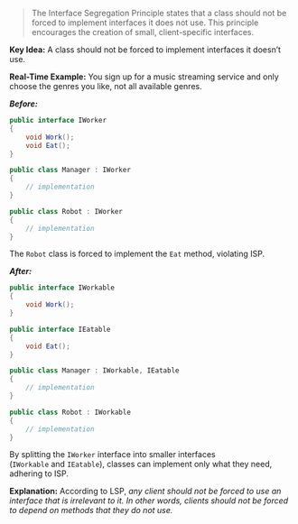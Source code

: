 ﻿> The Interface Segregation Principle states that a class should not be forced to implement interfaces it does not use. This principle encourages the creation of small, client-specific interfaces.
> 

**Key Idea:** A class should not be forced to implement interfaces it doesn’t use.

**Real-Time Example:** You sign up for a music streaming service and only choose the genres you like, not all available genres.

***Before:***

```csharp
public interface IWorker
{
    void Work();
    void Eat();
}

public class Manager : IWorker
{
    // implementation
}

public class Robot : IWorker
{
    // implementation
}
```

The `Robot` class is forced to implement the `Eat` method, violating ISP.

***After:***

```csharp
public interface IWorkable
{
    void Work();
}

public interface IEatable
{
    void Eat();
}

public class Manager : IWorkable, IEatable
{
    // implementation
}

public class Robot : IWorkable
{
    // implementation
}
```

By splitting the `IWorker` interface into smaller interfaces (`IWorkable` and `IEatable`), classes can implement only what they need, adhering to ISP.

**Explanation:** According to LSP, *any client should not be forced to use an interface that is irrelevant to it. In other words, clients should not be forced to depend on methods that they do not use.*